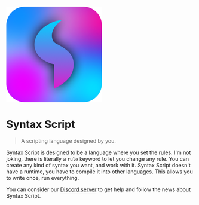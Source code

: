 ![Syntax Script Logo](./profile/SyntaxScript-256.png)

# Syntax Script
> A scripting language designed by you.

Syntax Script is designed to be a language where you set the rules. I'm not joking, there is literally a `rule` keyword to let you change any rule. You can create any kind of syntax you want, and work with it. Syntax Script doesn't have a runtime, you have to compile it into other languages. This allows you to write once, run everything.

You can consider our [Discord server](https://discord.gg/uMEexqhA) to get help and follow the news about Syntax Script.